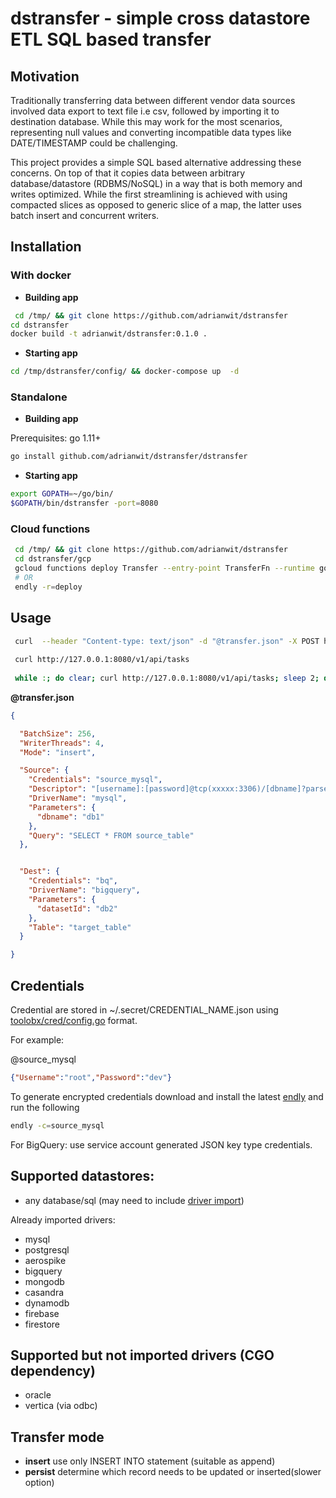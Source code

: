 # dstransfer - simple cross datastore ETL SQL based transfer

## Motivation

Traditionally transferring data between different vendor data sources involved data export to text file i.e csv, 
followed by importing it to destination database. While this may work for the most scenarios, representing null values 
and converting incompatible data types like DATE/TIMESTAMP could be challenging.

This project provides a simple SQL based alternative addressing these concerns.
On top of that it copies data between arbitrary database/datastore (RDBMS/NoSQL) in a way that is both memory and writes optimized. 
While the first streamlining is achieved with using compacted slices as opposed to generic slice of a map, the latter
uses batch insert and concurrent writers.


## Installation

### With docker

- **Building app**
```bash
 cd /tmp/ && git clone https://github.com/adrianwit/dstransfer 
cd dstransfer
docker build -t adrianwit/dstransfer:0.1.0 . 
```

- **Starting app**
```bash
cd /tmp/dstransfer/config/ && docker-compose up  -d  
```


### Standalone


- **Building app**

Prerequisites: go 1.11+

```bash
go install github.com/adrianwit/dstransfer/dstransfer
```

- **Starting app**
```bash
export GOPATH=~/go/bin/
$GOPATH/bin/dstransfer -port=8080
```


### Cloud functions
```bash
 cd /tmp/ && git clone https://github.com/adrianwit/dstransfer
 cd dstransfer/gcp
 gcloud functions deploy Transfer --entry-point TransferFn --runtime go111 --trigger-http
 # OR 
 endly -r=deploy 
```


## Usage

```bash
 curl  --header "Content-type: text/json" -d "@transfer.json" -X POST http://localhost:8080/v1/api/transfer
 
 curl http://127.0.0.1:8080/v1/api/tasks
 
 while :; do clear; curl http://127.0.0.1:8080/v1/api/tasks; sleep 2; done
``` 



**@transfer.json**

```json
{

  "BatchSize": 256,
  "WriterThreads": 4,
  "Mode": "insert",

  "Source": {
    "Credentials": "source_mysql",
    "Descriptor": "[username]:[password]@tcp(xxxxx:3306)/[dbname]?parseTime=true",
    "DriverName": "mysql",
    "Parameters": {
      "dbname": "db1"
    },
    "Query": "SELECT * FROM source_table"
  },


  "Dest": {
    "Credentials": "bq",
    "DriverName": "bigquery",
    "Parameters": {
      "datasetId": "db2"
    },
    "Table": "target_table"
  }

}
```


## Credentials

Credential are stored in ~/.secret/CREDENTIAL_NAME.json using [toolobx/cred/config.go](https://github.com/viant/toolbox/blob/master/cred/config.go) format.


For example:

@source_mysql
```json
{"Username":"root","Password":"dev"}
 ```

To generate encrypted credentials download and install the latest [endly](https://github.com/viant/endly/releases) and run the following

```bash
endly -c=source_mysql
```

For BigQuery: use service account generated JSON key type credentials.


## Supported datastores:

- any database/sql  (may need to include [driver import](dstransfer/dstransfer.go))

Already imported drivers:

 - mysql
 - postgresql
 - aerospike
 - bigquery
 - mongodb
 - casandra
 - dynamodb
 - firebase
 - firestore
 
## Supported but not imported drivers (CGO dependency)
 - oracle
 - vertica (via odbc)
  

## Transfer mode
 - **insert**  use only INSERT INTO statement (suitable as append)
 - **persist** determine which record needs to be updated or inserted(slower option)
